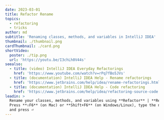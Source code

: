 ```yaml
---
date: 2023-03-01
title: Refactor Rename
topics:
  - refactoring
  - tricks
author: md
subtitle: 'Renaming classes, methods, and variables in IntelliJ IDEA'
thumbnail: ./thumbnail.png
cardThumbnail: ./card.png
shortVideo:
  poster: ./tip.png
  url: 'https://youtu.be/I3chLh0V44s'
seealso:
  - title: (video) IntelliJ IDEA Everyday Refactorings
    href: 'https://www.youtube.com/watch?v=rPq7fBo5JVs'
  - title: (documentation) IntelliJ IDEA Help - Rename refactorings
    href: 'https://www.jetbrains.com/help/idea/rename-refactorings.html'
  - title: (documentation) IntelliJ IDEA Help - Code refactoring
    href: 'https://www.jetbrains.com/help/idea/refactoring-source-code.html'
leadin: >
  Rename your classes, methods, and variables using **Refactor** | **Rename**.
  Press **⇧F6** (on Mac) or **Shift+F6** (on Windows/Linux), type the new name
  and press ⏎
---
```


